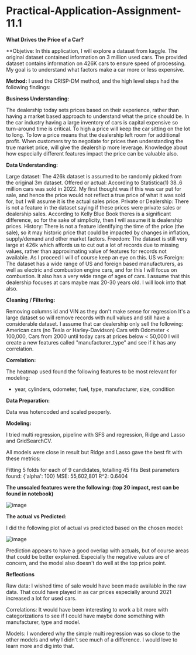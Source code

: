 # Practical-Application-Assignment-11.1

**What Drives the Price of a Car?**

**Objetive: 
In this application, I will explore a dataset from kaggle. The original dataset contained information on 3 million used cars. The provided dataset contains information on 426K cars to ensure speed of processing.  My goal is to understand what factors make a car more or less expensive.

**Method:** 
I used the CRISP-DM method, and the high level steps had the following findings:

**Business Understanding:**

The dealership today sets prices based on their experience, rather than having a market based approach to understand what the price should be.
In the car industry having a large inventory of cars is capital expensive so turn-around time is critical. To high a price will keep the car sitting on the lot to long. To low a price means that the dealership left room for additional profit.
When customers try to negotiate for prices then understanding the true market price, will give the dealership more leverage.
Knowledge about how especially different features impact the price can be valuable also.

**Data Understanding:**

Large dataset: The 426k dataset is assumed to be randomly picked from the original 3m dataset.
Offered or actual: According to Statistica(1) 38..6 million cars was sold in 2022. My first thought was if this was car put for sale, and hence the price would not reflect a true price of what it was sold for, but I will assume it is the actual sales price.
Private or Dealership: There is not a feature in the dataset saying if these prices were private sales or dealership sales. According to Kelly Blue Book theres is a significant difference, so for the sake of simplicity, then I will assume it is dealership prices.
History: There is not a feature identifying the time of the price (the sale), so it may historic price that could be impacted by changes in inflation, supply/demand and other market factors.
Freedom: The dataset is still very large at 426k which affords us to cut out a lot of records due to missing values, rather than approximating value of features for records not available. As I proceed I will of course keep an eye on this.
US vs Foreign: The dataset has a wide range of US and foreign based manufacturers, as well as electric and combustion engine cars, and for this I will focus on combustion. It also has a very wide range of ages of cars. I assume that this dealership focuses at cars maybe max 20-30 years old. I will look into that also.

**Cleaning / Filtering:**

Removing columns id and VIN as they don't make sense for regression
It's a large dataset so will remove records with null values and still have a considerable dataset.
I assume that car dealership only sell the following:
American cars (no Tesla or Harley-Davidson)
Cars with Odometer < 100,000,
Cars from 2000 until today
cars at prices below < 50,000
I will create a new features called "manufacturer_type" and see if it has any correlation.

**Correlation:**

The heatmap used found the following features to be most relevant for modeling: 
- year, cylinders, odometer, fuel, type, manufacturer, size, condition

**Data Preparation:**

Data was hotencoded and scaled peoperly.


**Modeling:**

I tried multi regression, pipeline with SFS and regression, Ridge and Lasso and GridSearchCV.

All models were close in result but Ridge and Lasso gave the best fit with these metrics:

Fitting 5 folds for each of 9 candidates, totalling 45 fits
Best parameters found: {'alpha': 100}
MSE: 55,602,801
R^2: 0.6404

**The unscaled features were  the following: (top 20 impact, rest can be found in notebook)**

![image](https://github.com/mickgram/Practical-Application-Assignment-11.1/assets/153389917/4982d4b4-4229-4d20-98d0-063c13707502)



**The actual vs Predicted:**

I did the following plot of actual vs predicted based on the chosen model:

![image](https://github.com/mickgram/Practical-Application-Assignment-11.1/assets/153389917/8e8f431e-83a6-405c-81ec-e5a4646bea97)

Prediction appears to have a good overlap with actuals, but of course areas that could be better explained.
Especially the negative values are of concern, and the model also doesn't do well at the top price point.

**Reflections**

Raw data:
I wished time of sale would have been made available in the raw data. That could have played in as car prices especially around 2021 increased a lot for used cars.

Correlations:
It would have been interesting to work a bit more with categorizations to see if I could have maybe done something with manufacturer, type and model.

Models:
I wondered why the simple multi regression was so close to the other models and why I didn't see much of a difference. I would love to learn more and dig into that.
